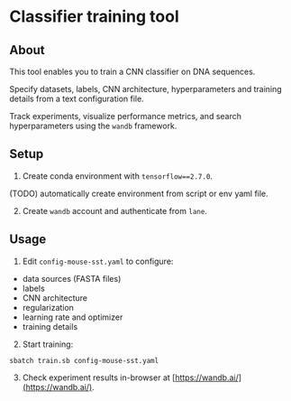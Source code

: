 # Classifier training tool

## About
This tool enables you to train a CNN classifier on DNA sequences.

Specify datasets, labels, CNN architecture, hyperparameters and training details
from a text configuration file.

Track experiments, visualize performance metrics, and search hyperparameters using
the `wandb` framework.

## Setup
1. Create conda environment with `tensorflow==2.7.0`.

(TODO) automatically create environment from script or env yaml file.

2. Create `wandb` account and authenticate from `lane`.

## Usage
1. Edit `config-mouse-sst.yaml` to configure:
- data sources (FASTA files)
- labels
- CNN architecture
- regularization
- learning rate and optimizer
- training details

2. Start training:
```
sbatch train.sb config-mouse-sst.yaml
```

3. Check experiment results in-browser at [https://wandb.ai/](https://wandb.ai/).
